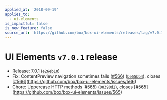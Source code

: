 ```yaml
---
applied_at: '2018-09-19'
applies_to:
  - ui-elements
is_impactful: false
is_new_feature: false
source_url: 'https://github.com/box/box-ui-elements/releases/tag/v7.0.1'
---
```


# UI Elements `v7.0.1` release


* Release: 7.0.1 ([`e26eb10`](https://github.com/box/box-ui-elements/commit[`e26eb10`](https://github.com/box/box-ui-elements/commit/e26eb10)))
* Fix: ContentPreview navigation sometimes fails ([#566](https://github.com/box/box-ui-elements/pull/566)) ([`be55bb4`](https://github.com/box/box-ui-elements/commit[`be55bb4`](https://github.com/box/box-ui-elements/commit/be55bb4))), closes [[#566](https://github.com/box/box-ui-elements/pull/566)](https://github.com/box/box-ui-elements/issues/566)
* Chore: Uppercase HTTP methods ([#565](https://github.com/box/box-ui-elements/pull/565)) ([`00390d2`](https://github.com/box/box-ui-elements/commit[`00390d2`](https://github.com/box/box-ui-elements/commit/00390d2))), closes [[#565](https://github.com/box/box-ui-elements/pull/565)](https://github.com/box/box-ui-elements/issues/565)



